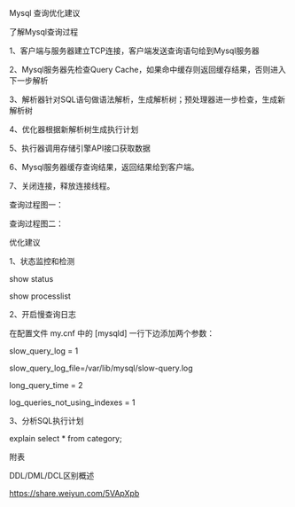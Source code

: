 
Mysql 查询优化建议

 

 

了解Mysql查询过程

1、客户端与服务器建立TCP连接，客户端发送查询语句给到Mysql服务器

2、Mysql服务器先检查Query Cache，如果命中缓存则返回缓存结果，否则进入下一步解析

3、解析器针对SQL语句做语法解析，生成解析树；预处理器进一步检查，生成新解析树

4、优化器根据新解析树生成执行计划

5、执行器调用存储引擎API接口获取数据

6、Mysql服务器缓存查询结果，返回结果给到客户端。

7、关闭连接，释放连接线程。

查询过程图一：

 


 

 

查询过程图二：

 


 

 

 

优化建议

1、状态监控和检测

show status

 

show processlist

 

 

 

2、开启慢查询日志

在配置文件 my.cnf 中的 [mysqld] 一行下边添加两个参数：

slow_query_log = 1

slow_query_log_file=/var/lib/mysql/slow-query.log

long_query_time = 2

log_queries_not_using_indexes = 1

 

 

 

 

3、分析SQL执行计划

 

explain select * from category;

 

附表

DDL/DML/DCL区别概述

https://share.weiyun.com/5VApXpb
